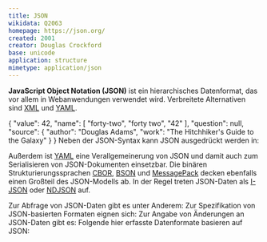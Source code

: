 ```yaml
---
title: JSON
wikidata: Q2063
homepage: https://json.org/
created: 2001
creator: Douglas Crockford
base: unicode
application: structure
mimetype: application/json
---
```


**JavaScript Object Notation (JSON)** ist ein hierarchisches Datenformat, das
vor allem in Webanwendungen verwendet wird. Verbreitete Alternativen sind
[XML](xml) und [YAML](yaml).

<example highlight="json">
    {
      "value": 42,
      "name": [ "forty-two", "forty two", "42" ],
      "question": null,
      "source": {
        "author": "Douglas Adams",
        "work": "The Hitchhiker's Guide to the Galaxy"
      }
    }
</example>

<list-encodings model="json">
Neben der JSON-Syntax kann JSON ausgedrückt werden in:
</list-encodings>

Außerdem ist [YAML](yaml) eine Verallgemeinerung von JSON und damit auch zum
Serialisieren von JSON-Dokumenten einsetzbar. Die binären
Strukturierungssprachen [CBOR](cbor), [BSON](bson) und [MessagePack](msgpack)
decken ebenfalls einen Großteil des JSON-Modells ab.  In der Regel treten
JSON-Daten als [I-JSON](i-json) oder [NDJSON](ndjson) auf.

<list-formats for="json" application="query" title="Abfragesprachen">
Zur Abfrage von JSON-Daten gibt es unter Anderem:
</list-formats>

<list-formats for="json" application="schema" title="Schemasprachen">
Zur Spezifikation von JSON-basierten Formaten eignen sich:
</list-formats>

<list-formats base="json" application="patch" title="Änderungssprachen">
Zur Angabe von Änderungen an JSON-Daten gibt es:
</list-formats>

<list-formats base="json" title="Datenformate">
Folgende hier erfasste Datenformate basieren auf JSON:
</list-formats>
